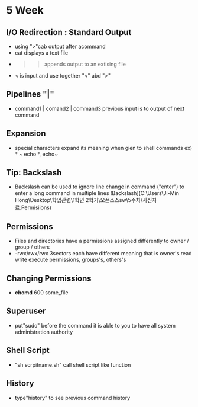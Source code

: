 # 5 Week
## I/O Redirection : Standard Output
- using ">"cab output after acommand
- cat displays a text file
- >> appends output to an extising file
- < is input and use together "<" abd ">"
## Pipelines "|"
- command1 | comand2 | command3
previous input is to output of next command
## Expansion
- special characters expand its meaning when gien to shell commands
ex) * ~    echo *, echo~
## Tip: Backslash
- Backslash can be used to ignore line change in command ("enter") to enter a long command in multiple lines
!Backslash](C:\Users\Ji-Min Hong\Desktop\학업관련\1학년 2학기\오픈소스sw\5주차\사진자료.Permisiions)
## Permissions
- Files and directories have a permissions assigned differently to owner / group / others
- -rwx/rwx/rwx  3sectors each have different meaning that is owner's read write execute permissions, groups's, others's
## Changing Permissions
- **chomd** 600 some_file
## Superuser
- put"sudo" before the command it is able to you to have all system administration authority
## Shell Script
- "sh scrpitname.sh" call shell script like function
## History
- type"history" to see previous command history
